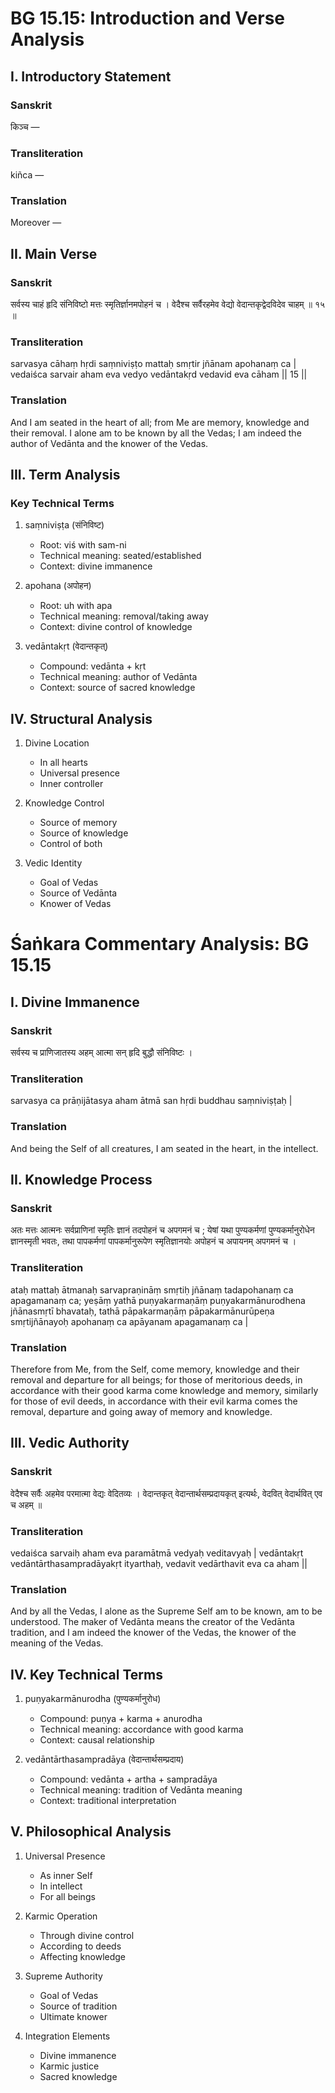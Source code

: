 # BG 15.15: Introduction and Verse Analysis

## I. Introductory Statement

### Sanskrit
किञ्च —

### Transliteration
kiñca —

### Translation
Moreover —

## II. Main Verse

### Sanskrit
सर्वस्य चाहं हृदि संनिविष्टो मत्तः स्मृतिर्ज्ञानमपोहनं च ।
वेदैश्च सर्वैरहमेव वेद्यो वेदान्तकृद्वेदविदेव चाहम् ॥ १५ ॥

### Transliteration
sarvasya cāhaṃ hṛdi saṃniviṣṭo mattaḥ smṛtir jñānam apohanaṃ ca |
vedaiśca sarvair aham eva vedyo vedāntakṛd vedavid eva cāham || 15 ||

### Translation
And I am seated in the heart of all; from Me are memory, knowledge and their removal. I alone am to be known by all the Vedas; I am indeed the author of Vedānta and the knower of the Vedas.

## III. Term Analysis

### Key Technical Terms
1. saṃniviṣṭa (संनिविष्ट)
   - Root: viś with sam-ni
   - Technical meaning: seated/established
   - Context: divine immanence

2. apohana (अपोहन)
   - Root: uh with apa
   - Technical meaning: removal/taking away
   - Context: divine control of knowledge

3. vedāntakṛt (वेदान्तकृत्)
   - Compound: vedānta + kṛt
   - Technical meaning: author of Vedānta
   - Context: source of sacred knowledge

## IV. Structural Analysis

1. Divine Location
   - In all hearts
   - Universal presence
   - Inner controller

2. Knowledge Control
   - Source of memory
   - Source of knowledge
   - Control of both

3. Vedic Identity
   - Goal of Vedas
   - Source of Vedānta
   - Knower of Vedas

# Śaṅkara Commentary Analysis: BG 15.15

## I. Divine Immanence

### Sanskrit
सर्वस्य च प्राणिजातस्य अहम् आत्मा सन् हृदि बुद्धौ संनिविष्टः ।

### Transliteration
sarvasya ca prāṇijātasya aham ātmā san hṛdi buddhau saṃniviṣṭaḥ |

### Translation
And being the Self of all creatures, I am seated in the heart, in the intellect.

## II. Knowledge Process

### Sanskrit
अतः मत्तः आत्मनः सर्वप्राणिनां स्मृतिः ज्ञानं तदपोहनं च अपगमनं च ; येषां यथा पुण्यकर्मणां पुण्यकर्मानुरोधेन ज्ञानस्मृती भवतः, तथा पापकर्मणां पापकर्मानुरूपेण स्मृतिज्ञानयोः अपोहनं च अपायनम् अपगमनं च ।

### Transliteration
ataḥ mattaḥ ātmanaḥ sarvapraṇināṃ smṛtiḥ jñānaṃ tadapohanaṃ ca apagamanaṃ ca; yeṣāṃ yathā puṇyakarmaṇāṃ puṇyakarmānurodhena jñānasmṛtī bhavataḥ, tathā pāpakarmaṇāṃ pāpakarmānurūpeṇa smṛtijñānayoḥ apohanaṃ ca apāyanam apagamanaṃ ca |

### Translation
Therefore from Me, from the Self, come memory, knowledge and their removal and departure for all beings; for those of meritorious deeds, in accordance with their good karma come knowledge and memory, similarly for those of evil deeds, in accordance with their evil karma comes the removal, departure and going away of memory and knowledge.

## III. Vedic Authority

### Sanskrit
वेदैश्च सर्वैः अहमेव परमात्मा वेद्यः वेदितव्यः । वेदान्तकृत् वेदान्तार्थसम्प्रदायकृत् इत्यर्थः, वेदवित् वेदार्थवित् एव च अहम् ॥

### Transliteration
vedaiśca sarvaiḥ aham eva paramātmā vedyaḥ veditavyaḥ | vedāntakṛt vedāntārthasampradāyakṛt ityarthaḥ, vedavit vedārthavit eva ca aham ||

### Translation
And by all the Vedas, I alone as the Supreme Self am to be known, am to be understood. The maker of Vedānta means the creator of the Vedānta tradition, and I am indeed the knower of the Vedas, the knower of the meaning of the Vedas.

## IV. Key Technical Terms

1. puṇyakarmānurodha (पुण्यकर्मानुरोध)
   - Compound: puṇya + karma + anurodha
   - Technical meaning: accordance with good karma
   - Context: causal relationship

2. vedāntārthasampradāya (वेदान्तार्थसम्प्रदाय)
   - Compound: vedānta + artha + sampradāya
   - Technical meaning: tradition of Vedānta meaning
   - Context: traditional interpretation

## V. Philosophical Analysis

1. Universal Presence
   - As inner Self
   - In intellect
   - For all beings

2. Karmic Operation
   - Through divine control
   - According to deeds
   - Affecting knowledge

3. Supreme Authority
   - Goal of Vedas
   - Source of tradition
   - Ultimate knower

4. Integration Elements
   - Divine immanence
   - Karmic justice
   - Sacred knowledge
